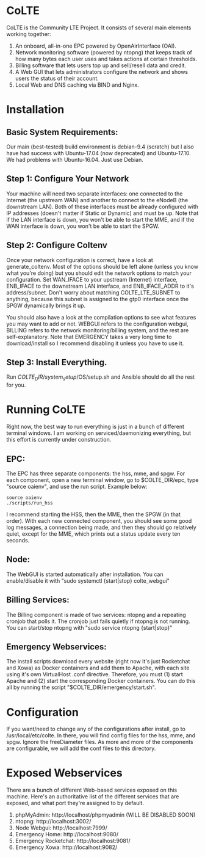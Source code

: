 # CoLTE
CoLTE is the Community LTE Project. It consists of several main elements working together:
1) An onboard, all-in-one EPC powered by OpenAirInterface (OAI).
2) Network monitoring software (powered by ntopng) that keeps track of how many bytes each user uses and takes actions at certain thresholds.
3) Billing software that lets users top up and sell/resell data and credit.
4) A Web GUI that lets administrators configure the network and shows users the status of their account.
5) Local Web and DNS caching via BIND and Nginx.


# Installation

## Basic System Requirements:
Our main (best-tested) build environment is debian-9.4 (scratch) but I also have had success with Ubuntu-17.04 (now deprecated) and Ubuntu-17.10. We had problems with Ubuntu-16.04. Just use Debian.

## Step 1: Configure Your Network
Your machine will need two separate interfaces: one connected to the Internet (the upstream WAN) and another to connect to the eNodeB (the downstream LAN). Both of these interfaces must be already configured with IP addresses (doesn't matter if Static or Dynamic) and must be up. Note that if the LAN interface is down, you won't be able to start the MME, and if the WAN interface is down, you won't be able to start the SPGW.

## Step 2: Configure Coltenv
Once your network configuration is correct, have a look at generate_coltenv. Most of the options should be left alone (unless you know what you're doing) but you should edit the network options to match your configuration. Set WAN_IFACE to your upstream (Internet) interface, ENB_IFACE to the downstream LAN interface, and ENB_IFACE_ADDR to it's address/subnet. Don't worry about matching COLTE_LTE_SUBNET to anything, because this subnet is assigned to the gtp0 interface once the SPGW dynamically brings it up.

You should also have a look at the compilation options to see what features you may want to add or not. WEBGUI refers to the configuration webgui, BILLING refers to the network monitoring/billing system, and the rest are self-explanatory. Note that EMERGENCY takes a very long time to download/install so I recommend disabling it unless you have to use it.

## Step 3: Install Everything.
Run $COLTE_DIR/system_setup/$OS/setup.sh and Ansible should do all the rest for you.

# Running CoLTE
Right now, the best way to run everything is just in a bunch of different terminal windows. I am working on serviced/daemonizing everything, but this effort is currently under construction.

## EPC:
The EPC has three separate components: the hss, mme, and spgw. For each component, open a new terminal window, go to $COLTE_DIR/epc, type "source oaienv", and use the run script. Example below:

    source oaienv
    ./scripts/run_hss

I recommend starting the HSS, then the MME, then the SPGW (in that order). With each new connected component, you should see some good log messages, a connection being made, and then they should go relatively quiet, except for the MME, which prints out a status update every ten seconds.

## Node:
The WebGUI is started automatically after installation. You can enable/disable it with "sudo systemctl {start|stop} colte_webgui"

## Billing Services:
The Billing component is made of two services: ntopng and a repeating cronjob that polls it. The cronjob just fails quietly if ntopng is not running. You can start/stop ntopng with "sudo service ntopng {start|stop}"

## Emergency Webservices:
The install scripts download every website (right now it's just Rocketchat and Xowa) as Docker containers and add them to Apache, with each site using it's own VirtualHost .conf directive. Therefore, you must (1) start Apache and (2) start the corresponding Docker containers. You can do this all by running the script "$COLTE_DIR/emergency/start.sh".

# Configuration 
If you want/need to change any of the configurations after install, go to /usr/local/etc/colte. In there, you will find config files for the hss, mme, and spgw. Ignore the freeDiameter files. As more and more of the components are configurable, we will add the conf files to this directory.

# Exposed Webservices
There are a bunch of different Web-based services exposed on this machine. Here's an authoritative list of the different services that are exposed, and what port they're assigned to by default.

1. phpMyAdmin: http://localhost/phpmyadmin (WILL BE DISABLED SOON)
2. ntopng: http://localhost:3002/
3. Node Webgui: http://localhost:7999/
4. Emergency Home: http://localhost:9080/
5. Emergency Rocketchat: http://localhost:9081/
6. Emergency Xowa: http://localhost:9082/





<!-- ## Install Onto A Completely Fresh Machine: -->
<!-- WARNING: This approach will completely format the target machine's hard disk. DO NOT do this unless you know what that means and you're okay with it. -->

<!-- Step 1: use unetbootin (or some other such mechanism) to create a bootable install image. Note that you need to use unetbootin because if you copy the .iso directly, it will be read-only. -->

<!-- Step 2: Copy /system_setup/$YOUR_OS/preseed to /preseed on the bootable media. -->

<!-- Step 3: Edit the bootloader to load the file "/preseed/ccm.seed". This typically is in /boot/grub/grub.cfg but could be anywhere on the system (syslinux, isolinux, etc) depending on how fickle/special unetbootin feels. -->

<!-- Step 4: Use the bootable media to install onto your target machine. This will auto-skip through almost all the configuration steps, create a user named "colte" (password: password), and copy a script to /home/colte/setup.sh. -->

<!-- Step 5: Reboot into the system and sudo run ~/setup.sh. -->

<!-- ## Install Onto A Virtual Machine Using Vagrant: -->
<!-- If you want to install colte on a virtual machine with Vagrant, you can do so by cd'ing to /system_setup/$OS and running "vagrant up epc". This uses the same scripts/processes as above, except that the preseed configuration is represented by the Vagrantfile. Once complete, use "vagrant ssh epc" to get into the VM and run /colte/system_setup/$OS/setup-$OS.sh -->

<!-- ## Install on an Existing System: -->
<!-- Installation on an existing system should work fine by running /system_setup/$OS/setup-$OS.sh. -->

<!-- If you want to install colte on an already existing/configured system, you must first install python-2.7 and ansible-2.4 or greater. Please note that installing Ansible >= 2.4 can be as straightforward as specifying the version to apt-get, or a major pain if you're on a LTS version that doesn't want to support it (a lot of releases currently only go to ansible-2.2). -->

<!-- With debian-9.4, for example, this can be accomplished by adding "deb http://ppa.launchpad.net/ansible/ansible/ubuntu trusty main" to /etc/sources.list and then sudo running "apt-get install -y --allow-unauthenticated ansible". This might eventually (will inevitably?) change, version control is frustrating, YMMV. -->

<!-- Once ansible-2.4 or greater is installed, look at $COLTE_DIR/system_setup/$OS/ansible/main_playbook.yml to edit the username and mysql_user variables to be whatever user you want to install the system for. You can also change the mysql_password variable here as well (HIGHLY RECOMMENDED) but note that if you do, you'll also need to change it in /configs/hss.conf. -->

<!-- sudo run the following command: -->

<!-- ansible-playbook -K -v -i "localhost," -c local $COLTE_DIR/system_setup/$OS/ansible/main_playbook.yml -->

<!-- # Understanding What's Installed, Where It Is, And What It Does: -->
<!-- colte can be thought of as several different and independent components packaged together under one roof. Each one of these components can be run independently of the rest of the system, or can be extracted from the system without (much) difficulty. To start, have a look at /system_setup/$OS/ansible/main_playbook.yml. After defining various global variables used throughout the installation, main_playbook.yml simply calls a list of other Ansible scripts that also reside in /system_setup/$OS/ansible/. -->

<!-- Each one of these scripts represents a different component and can be commented out without affecting other components. Not coincidentally, each one of these components corresponds to a different directory in the main colte source tree. To learn more about a specific component, read its associated README.md file. -->

